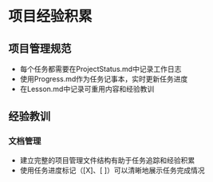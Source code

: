 # 项目经验积累

## 项目管理规范
- 每个任务都需要在ProjectStatus.md中记录工作日志
- 使用Progress.md作为任务记事本，实时更新任务进度
- 在Lesson.md中记录可重用内容和经验教训

## 经验教训
### 文档管理
- 建立完整的项目管理文件结构有助于任务追踪和经验积累
- 使用任务进度标记（[X]、[ ]）可以清晰地展示任务完成情况